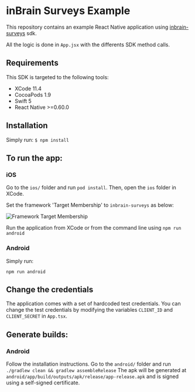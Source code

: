 
# inBrain Surveys Example
This repository contains an example React Native application using [inbrain-surveys](https://www.npmjs.com/package/inbrain-surveys) sdk.

All the logic is done in `App.jsx` with the differents SDK method calls. 

## Requirements
This SDK is targeted to the following tools:
- XCode 11.4
- CocoaPods 1.9
- Swift 5
- React Native >=0.60.0

## Installation
Simply run: 
`$ npm install`

## To run the app:

### iOS
Go to the `ios/` folder and run `pod install`. Then, open the `ios` folder in XCode.

Set the framework 'Target Membership' to `inbrain-surveys` as below:

![Framework Target Membership](https://i.ibb.co/N2ntq0P/target-membership.png)

Run the application from XCode or from the command line using `npm run android`

### Android
Simply run:
```
npm run android
```

## Change the credentials
The application comes with a set of hardcoded test credentials. You can change the test credentials by modifying the variables `CLIENT_ID` and `CLIENT_SECRET` in `App.tsx`.

## Generate builds:

### Android
Follow the installation instructions. Go to the `android/` folder and run `./gradlew clean && gradlew assembleRelease`
The apk will be generated at `android/app/build/outputs/apk/release/app-release.apk` and is signed using a self-signed certificate.


